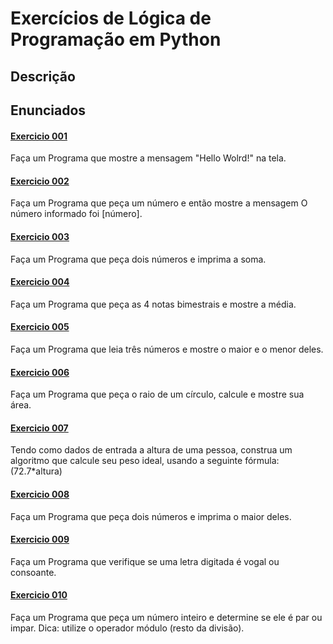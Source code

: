 # Exercícios de Lógica de Programação em Python

## Descrição

## Enunciados

#### [Exercicio 001](exercicio_01.py)

Faça um Programa que mostre a mensagem "Hello Wolrd!" na tela.

#### [Exercicio 002](exercicio_logica/exercicio_02.py)

Faça um Programa que peça um número e então mostre a mensagem O número
informado foi [número].

#### [Exercicio 003](exercicio_logica/exercicio_03.py)

Faça um Programa que peça dois números e imprima a soma.

#### [Exercicio 004](exercicio_logica/exercicio_04.py)

Faça um Programa que peça as 4 notas bimestrais e mostre a média.

#### [Exercicio 005](exercicio_logica/exercicio_05.py)

Faça um Programa que leia três números e mostre o maior e o menor deles.

#### [Exercicio 006](exercicio_logica/exercicio_06.py)

Faça um Programa que peça o raio de um círculo, calcule e mostre sua área.

#### [Exercicio 007](exercicio_logica/exercicio_07.py)

Tendo como dados de entrada a altura de uma pessoa,
construa um algoritmo que calcule seu peso ideal,
usando a seguinte fórmula: (72.7\*altura)

#### [Exercicio 008](exercicio_logica/exercicio_08.py)

Faça um Programa que peça dois números e imprima o maior deles.

#### [Exercicio 009](exercicio_logica/exercicio_09.py)

Faça um Programa que verifique se uma letra digitada é vogal ou consoante.

#### [Exercicio 010](exercicio_logica/exercicio_10.py)

Faça um Programa que peça um número inteiro e determine se ele é par ou impar.
Dica: utilize o operador módulo (resto da divisão).
